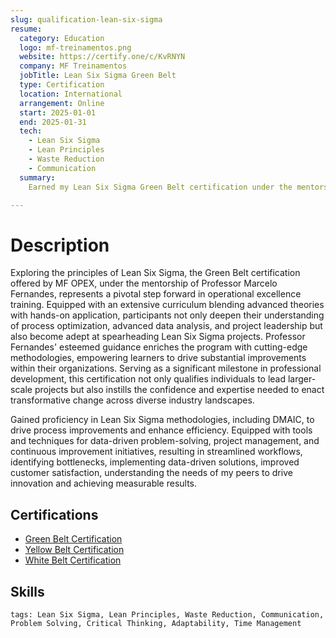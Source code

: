```yaml
---
slug: qualification-lean-six-sigma
resume:
  category: Education
  logo: mf-treinamentos.png
  website: https://certify.one/c/KvRNYN
  company: MF Treinamentos
  jobTitle: Lean Six Sigma Green Belt
  type: Certification
  location: International
  arrangement: Online
  start: 2025-01-01
  end: 2025-01-31
  tech:
    - Lean Six Sigma
    - Lean Principles
    - Waste Reduction
    - Communication
  summary:
    Earned my Lean Six Sigma Green Belt certification under the mentorship of Professor Marcelo Fernandes, gaining proficiency in DMAIC and advanced process improvement methodologies. This equipped me with data-driven problem-solving, project management, and continuous improvement skills, enabling me to streamline workflows, enhance efficiency, and deliver measurable business impact.

---
```


# Description

Exploring the principles of Lean Six Sigma, the Green Belt certification offered by MF OPEX, under the mentorship of Professor Marcelo Fernandes, represents a pivotal step forward in operational excellence training. Equipped with an extensive curriculum blending advanced theories with hands-on application, participants not only deepen their understanding of process optimization, advanced data analysis, and project leadership but also become adept at spearheading Lean Six Sigma projects. Professor Fernandes' esteemed guidance enriches the program with cutting-edge methodologies, empowering learners to drive substantial improvements within their organizations. Serving as a significant milestone in professional development, this certification not only qualifies individuals to lead larger-scale projects but also instills the confidence and expertise needed to enact transformative change across diverse industry landscapes.

Gained proficiency in Lean Six Sigma methodologies, including DMAIC, to drive process improvements and enhance efficiency. Equipped with tools and techniques for data-driven problem-solving, project management, and continuous improvement initiatives, resulting in streamlined workflows, identifying bottlenecks, implementing data-driven solutions, improved customer satisfaction, understanding the needs of my peers to drive innovation and achieving measurable results.

## Certifications

- [Green Belt Certification](https://certify.one/c/KvRNYN)
- [Yellow Belt Certification](https://certify.one/c/Kz7kv9)
- [White Belt Certification](https://certify.one/c/M3x8BX)

## Skills

`tags: Lean Six Sigma, Lean Principles, Waste Reduction, Communication, Problem Solving, Critical Thinking, Adaptability, Time Management`
